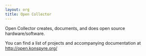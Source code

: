```yaml
---
layout: org
title: Open Collector
---
```


Open Collector creates, documents, and does open source hardware/software.

You can find a list of projects and accompanying documentation at http://open.konspyre.org/
